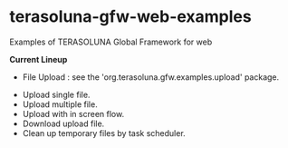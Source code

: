 terasoluna-gfw-web-examples
===========================

Examples of TERASOLUNA Global Framework for web

**Current Lineup**

* File Upload : see the 'org.terasoluna.gfw.examples.upload' package.
 - Upload single file.
 - Upload multiple file.
 - Upload with in screen flow.
 - Download upload file.
 - Clean up temporary files by task scheduler.
